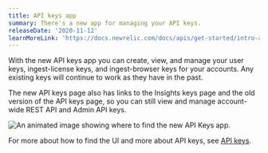 ```yaml
---
title: API keys app
summary: There's a new app for managing your API keys.
releaseDate: '2020-11-12'
learnMoreLink: 'https://docs.newrelic.com/docs/apis/get-started/intro-apis/types-new-relic-api-keys'
---
```


With the new API keys app you can create, view, and manage your user keys, ingest-license keys, and ingest-browser keys for your accounts. Any existing keys will continue to work as they have in the past.

The new API keys page also has links to the Insights keys page and the old version of the API keys page, so you can still view and manage account-wide REST API and Admin API keys.

![An animated image showing where to find the new API Keys app.](/images/api-keys-app.gif 'How to find the new API Keys app')

For more about how to find the UI and more about API keys, see [API keys](https://docs.newrelic.com/docs/apis/intro-apis/new-relic-api-keys/#find).
